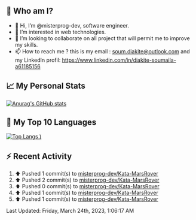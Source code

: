 ## **🔎 Who am I?**
- 👋 Hi, I’m @misterprog-dev, software engineer.
- 👀 I’m interested in web technologies.
- 💞️ I’m looking to collaborate on all project that will permit me to improve my skills.
- 📫 How to reach me ? this is my email : soum.diakite@outlook.com and my LinkedIn profil: https://www.linkedin.com/in/diakite-soumaila-a61185156


## **📈 My Personal Stats**
[![Anurag's GitHub stats](https://github-readme-stats.vercel.app/api?username=misterprog-dev&count_private=true&show_icons=true)](https://github.com/anuraghazra/github-readme-stats)

## **📣 My Top 10 Languages**
[![Top Langs](https://github-readme-stats.vercel.app/api/top-langs/?username=misterprog-dev&langs_count=10&layout=compact&hide=html,css&hide_title=true&&&show_icons=true)
)](https://github.com/anuraghazra/github-readme-stats)

## **⚡ Recent Activity**
<!--RECENT_ACTIVITY:start-->
1. ⬆️ Pushed 1 commit(s) to [misterprog-dev/Kata-MarsRover](https://github.com/misterprog-dev/Kata-MarsRover)<br>
2. ⬆️ Pushed 2 commit(s) to [misterprog-dev/Kata-MarsRover](https://github.com/misterprog-dev/Kata-MarsRover)<br>
3. ⬆️ Pushed 0 commit(s) to [misterprog-dev/Kata-MarsRover](https://github.com/misterprog-dev/Kata-MarsRover)<br>
4. ⬆️ Pushed 1 commit(s) to [misterprog-dev/Kata-MarsRover](https://github.com/misterprog-dev/Kata-MarsRover)<br>
5. ⬆️ Pushed 1 commit(s) to [misterprog-dev/Kata-MarsRover](https://github.com/misterprog-dev/Kata-MarsRover)<br>
<!--RECENT_ACTIVITY:end-->
<!--RECENT_ACTIVITY:last_update-->
Last Updated: Friday, March 24th, 2023, 1:06:17 AM
<!--RECENT_ACTIVITY:last_update_end-->

<!---
misterprog-dev/misterprog-dev is a ✨ special ✨ repository because its `README.md` (this file) appears on your GitHub profile.
You can click the Preview link to take a look at your changes.
--->


